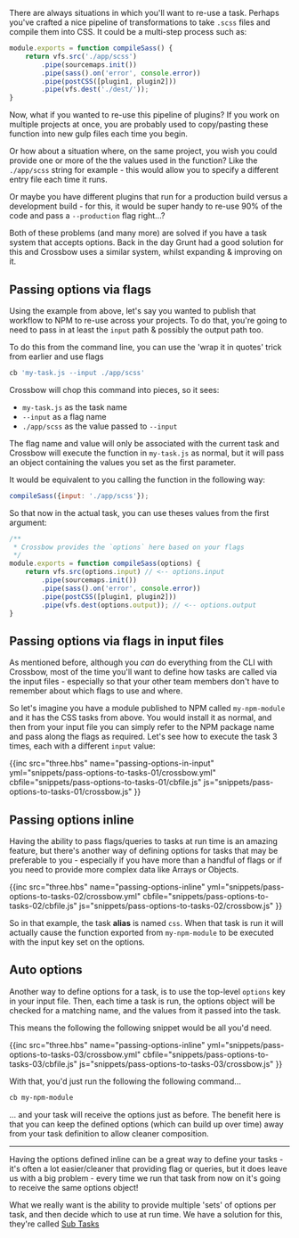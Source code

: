 There are always situations in which you'll want to re-use a task. Perhaps you've crafted a nice
 pipeline of transformations to take `.scss` files and compile them into CSS. It could be a multi-step process
 such as:
 
```js
module.exports = function compileSass() {
    return vfs.src('./app/scss')
        .pipe(sourcemaps.init())
        .pipe(sass().on('error', console.error))
        .pipe(postCSS([plugin1, plugin2]))
        .pipe(vfs.dest('./dest/'));
}
```

Now, what if you wanted to re-use this pipeline of plugins? If you work on multiple
projects at once, you are probably used to copy/pasting these function into new gulp
files each time you begin. 

Or how about a situation where, on the same project, you wish you could provide one
or more of the the values used in the function? Like the `./app/scss` string for example - this 
would allow you to specify a different entry file each time it runs. 

Or maybe you have different plugins that run for a production build versus a development build - 
 for this, it would be super handy to re-use 90% of the code and pass a `--production`
flag right...?

Both of these problems (and many more) are solved if you have a task system that 
accepts options. Back in the day Grunt had a good solution for this and Crossbow uses a 
similar system, whilst expanding & improving on it.

## Passing options via flags

Using the example from above, let's say you wanted to publish that workflow to NPM
to re-use across your projects. To do that, you're going to need to pass in at least the 
`input` path & possibly the output path too. 

To do this from the command line, you can use the 'wrap it in quotes' trick from earlier
and use flags

```bash
cb 'my-task.js --input ./app/scss'
```

Crossbow will chop this command into pieces, so it sees:

- `my-task.js` as the task name
- `--input` as a flag name
- `./app/scss` as the value passed to `--input`

The flag name and value will only be associated with the current task and
Crossbow will execute the function in `my-task.js` as normal, but it will 
pass an object containing the values you set as the first parameter.
 
It would be equivalent to you calling the function in the following way: 

```js
compileSass({input: './app/scss'});
```

So that now in the actual task, you can use theses values from the first argument: 

```js
/**
 * Crossbow provides the `options` here based on your flags 
 */
module.exports = function compileSass(options) {
    return vfs.src(options.input) // <-- options.input
        .pipe(sourcemaps.init())
        .pipe(sass().on('error', console.error))
        .pipe(postCSS([plugin1, plugin2]))
        .pipe(vfs.dest(options.output)); // <-- options.output
}
```

## Passing options via flags in input files

As mentioned before, although you *can* do everything from the CLI
with Crossbow, most of the time you'll want to define how tasks are called
via the input files - especially so that your other team members don't 
have to remember about which flags to use and where.

So let's imagine you have a module published to NPM called `my-npm-module` and it
has the CSS tasks from above. You would install it as normal, and then from your input 
file you can simply refer to the NPM package name and pass along the flags as required. Let's
see how to execute the task 3 times, each with a different `input` value:
    
{{inc 
    src="three.hbs"
    name="passing-options-in-input"
    yml="snippets/pass-options-to-tasks-01/crossbow.yml"
    cbfile="snippets/pass-options-to-tasks-01/cbfile.js"
    js="snippets/pass-options-to-tasks-01/crossbow.js"
}}


## Passing options inline
Having the ability to pass flags/queries to tasks at run time is an 
amazing feature, but there's another way of defining options for tasks
that may be preferable to you - especially if you have more than a handful 
of flags or if you need to provide more complex data like Arrays or Objects.

{{inc 
    src="three.hbs"
    name="passing-options-inline"
    yml="snippets/pass-options-to-tasks-02/crossbow.yml"
    cbfile="snippets/pass-options-to-tasks-02/cbfile.js"
    js="snippets/pass-options-to-tasks-02/crossbow.js"
}}

So in that example, the task **alias** is named `css`. When that task is run it will actually 
cause the function exported from `my-npm-module` to be executed with the input key set on the options.

## Auto options

Another way to define options for a task, is to use the top-level `options`
key in your input file. Then, each time a task is run, the options object will be checked for 
a matching name, and the values from it passed into the task. 

This means the following the following snippet would be all you'd need.

{{inc 
    src="three.hbs"
    name="passing-options-inline"
    yml="snippets/pass-options-to-tasks-03/crossbow.yml"
    cbfile="snippets/pass-options-to-tasks-03/cbfile.js"
    js="snippets/pass-options-to-tasks-03/crossbow.js"
}}

With that, you'd just run the following the following command... 
 
```bash
cb my-npm-module
```

... and your task will receive the options just as before. The benefit here is that you can keep 
 the defined options (which can build up over time) away from your task definition to allow
 cleaner composition.
 
---

Having the options defined inline can be a great way to define your tasks - it's often a lot
easier/cleaner that providing flag or queries, but it does leave us with a big
problem - every time we run that task from now on it's going to receive the same options object!

What we really want is the ability to provide multiple 'sets' of options per task, and then decide
which to use at run time. We have a solution for this, they're called [Sub Tasks](/docs/sub-tasks)